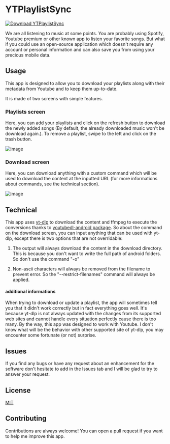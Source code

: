 
# YTPlaylistSync
[![Download YTPlaylistSync](https://a.fsdn.com/con/app/sf-download-button)](https://sourceforge.net/projects/ytplaylistsync/files/latest/download)

We are all listening to music at some points. You are probably using Spotify, Youtube premium or other known app to listen your favorite songs.
But what if you could use an open-source application which doesn't require any account or personal information and can also save you from using your precious mobile data.


## Usage

This app is designed to allow you to download your playlists along with their metadata from Youtube and to keep them up-to-date.

It is made of two screens with simple features.

### Playlists screen

Here, you can add your playlists and click on the refresh button to download the newly added songs (By default, the already downloaded music won't be download again.). To remove a playlist, swipe to the left and click on the trash button.

![image](https://user-images.githubusercontent.com/51862073/202209065-0bc22488-9da6-4119-a8e9-b300145aede7.png)

### Download screen

Here, you can download anything with a custom command which will be used to download the content at the inputted URL (for more informations about commands, see the technical section).

![image](https://user-images.githubusercontent.com/51862073/202208239-5ae3d69b-0604-4011-866f-abb5b661a484.png)

## Technical

This app uses [yt-dlp](https://github.com/yt-dlp/yt-dlp) to download the content and ffmpeg to execute the conversions thanks to [youtubedl-android package](https://github.com/yausername/youtubedl-android).
So about the command on the download screen, you can input anything that can be used with yt-dlp, except there is two options that are not overridable:

1. The output will always download the content in the download directory. This is because you don't want to write the full path of android folders. So don't use the command "-o"

2. Non-ascii characters will always be removed from the filename to prevent error. So the "--restrict-filenames" command will always be applied.

#### additional informations
When trying to download or update a playlist, the app will sometimes tell you that It didn't work correctly but in fact everything goes well. It's because yt-dlp is not always updated with the changes from its supported web sites and cannot handle every situation perfectly cause there is too many. By the way, this app was designed to work with Youtube. I don't know what will be the behavior with other supported site of yt-dlp, you may encounter some fortunate (or not) surprise.


## Issues
If you find any bugs or have any request about an enhancement for the software don't hesitate to add in the Issues tab and I will be glad to try to answer your request.


## License

[MIT](https://github.com/Marinos33/YTPlaylistSync/blob/main/LICENSE)


## Contributing

Contributions are always welcome!
You can open a pull request if you want to help me improve this app.
 
